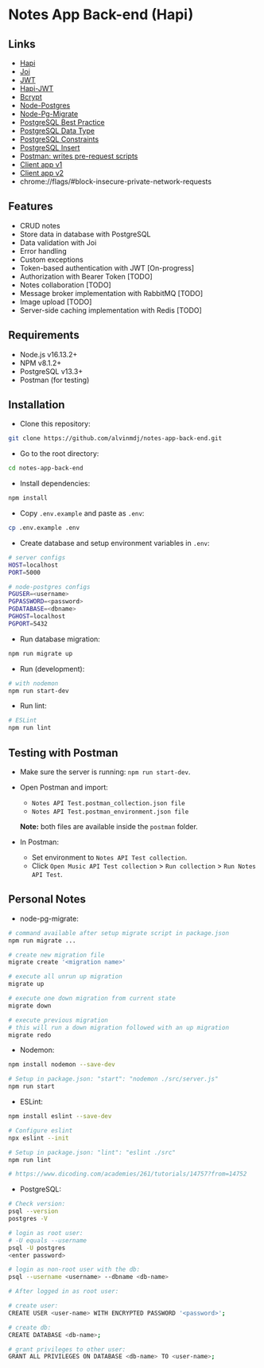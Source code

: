 # Notes App Back-end (Hapi)

## Links

- [Hapi](https://hapi.dev/)
- [Joi](https://joi.dev/api/)
- [JWT](https://jwt.io/)
- [Hapi-JWT](https://hapi.dev/module/jwt/)
- [Bcrypt](https://www.npmjs.com/package/bcrypt)
- [Node-Postgres](https://node-postgres.com/)
- [Node-Pg-Migrate](https://www.npmjs.com/package/node-pg-migrate)
- [PostgreSQL Best Practice](https://wiki.postgresql.org/wiki/Don't_Do_This)
- [PostgreSQL Data Type](https://www.postgresql.org/docs/current/datatype.html)
- [PostgreSQL Constraints](https://www.postgresql.org/docs/current/ddl-constraints.html)
- [PostgreSQL Insert](https://www.postgresql.org/docs/current/sql-insert.html)
- [Postman: writes pre-request scripts](https://learning.postman.com/docs/writing-scripts/script-references/postman-sandbox-api-reference/#sending-requests-from-scripts)
- [Client app v1](http://notesapp-v1.dicodingacademy.com/)
- [Client app v2](http://notesapp-v2.dicodingacademy.com/)
- chrome://flags/#block-insecure-private-network-requests

## Features

- CRUD notes
- Store data in database with PostgreSQL
- Data validation with Joi
- Error handling
- Custom exceptions
- Token-based authentication with JWT [On-progress]
- Authorization with Bearer Token [TODO]
- Notes collaboration [TODO]
- Message broker implementation with RabbitMQ [TODO]
- Image upload [TODO]
- Server-side caching implementation with Redis [TODO]

## Requirements

- Node.js v16.13.2+
- NPM v8.1.2+
- PostgreSQL v13.3+
- Postman (for testing)

## Installation

- Clone this repository:

```sh
git clone https://github.com/alvinmdj/notes-app-back-end.git
```

- Go to the root directory:

```sh
cd notes-app-back-end
```

- Install dependencies:

```sh
npm install
```

- Copy ```.env.example``` and paste as ```.env```:

```sh
cp .env.example .env
```

- Create database and setup environment variables in ```.env```:

```sh
# server configs
HOST=localhost
PORT=5000

# node-postgres configs
PGUSER=<username>
PGPASSWORD=<password>
PGDATABASE=<dbname>
PGHOST=localhost
PGPORT=5432
```

- Run database migration:

```sh
npm run migrate up
```

- Run (development):

```sh
# with nodemon
npm run start-dev
```

- Run lint:

```sh
# ESLint
npm run lint
```

## Testing with Postman

- Make sure the server is running: ```npm run start-dev```.

- Open Postman and import:
  - ```Notes API Test.postman_collection.json file```
  - ```Notes API Test.postman_environment.json file```

  **Note:** both files are available inside the ```postman``` folder.

- In Postman:
  - Set environment to ```Notes API Test collection```.
  - Click ```Open Music API Test collection``` > ```Run collection``` > ```Run Notes API Test```.

## Personal Notes

- node-pg-migrate:

```sh
# command available after setup migrate script in package.json
npm run migrate ...

# create new migration file
migrate create '<migration name>'

# execute all unrun up migration
migrate up

# execute one down migration from current state
migrate down

# execute previous migration
# this will run a down migration followed with an up migration
migrate redo
```

- Nodemon:

```sh
npm install nodemon --save-dev

# Setup in package.json: "start": "nodemon ./src/server.js"
npm run start
```

- ESLint:

```sh
npm install eslint --save-dev

# Configure eslint
npx eslint --init

# Setup in package.json: "lint": "eslint ./src"
npm run lint

# https://www.dicoding.com/academies/261/tutorials/14757?from=14752
```

- PostgreSQL:

```sh
# Check version:
psql --version
postgres -V

# login as root user:
# -U equals --username
psql -U postgres
<enter password>

# login as non-root user with the db:
psql --username <username> --dbname <db-name>

# After logged in as root user:

# create user:
CREATE USER <user-name> WITH ENCRYPTED PASSWORD '<password>';

# create db:
CREATE DATABASE <db-name>;

# grant privileges to other user:
GRANT ALL PRIVILEGES ON DATABASE <db-name> TO <user-name>;
```
